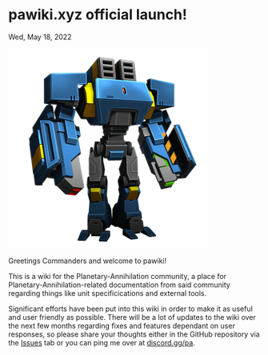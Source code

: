 # pawiki.xyz official launch!
Wed, May 18, 2022

<img src="/resources/img/commanders/img_imperial_alpha.png">
<br>

Greetings Commanders and welcome to pawiki!

This is a wiki for the Planetary-Annihilation community, a place for Planetary-Annihilation-related documentation from said community regarding things like unit specificications and external tools.

Significant efforts have been put into this wiki in order to make it as useful and user friendly as possible.
There will be a lot of updates to the wiki over the next few months regarding fixes and features dependant on user responses, so please share your thoughts either in the GitHub repository via the [Issues](https://github.com/asanull/pawiki.github.io/issues) tab or you can ping me over at [discord.gg/pa](https://discord.gg/pa).